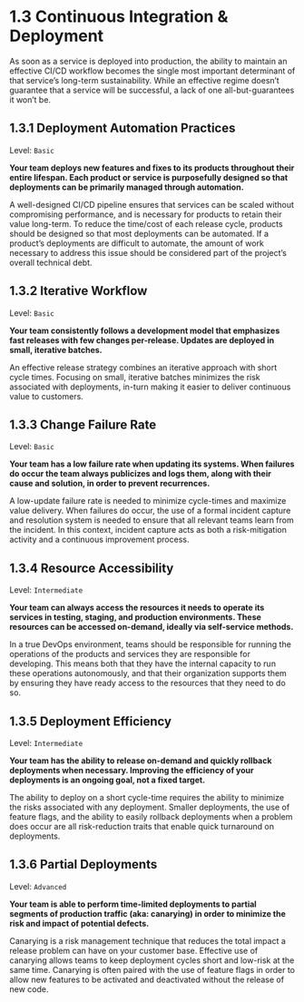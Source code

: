 # 1.3 Continuous Integration & Deployment
As soon as a service is deployed into production, the ability to maintain an effective CI/CD workflow becomes the single most important determinant of that service’s long-term sustainability. While an effective regime doesn’t guarantee that a service will be successful, a lack of one all-but-guarantees it won’t be.

## 1.3.1 Deployment Automation Practices
Level: `Basic`

**Your team deploys new features and fixes to its products throughout their entire lifespan. Each product or service is purposefully designed so that deployments can be primarily managed through automation.**

A well-designed CI/CD pipeline ensures that services can be scaled without compromising performance, and is necessary for products to retain their value long-term. To reduce the time/cost of each release cycle, products should be designed so that most deployments can be automated. If a product’s deployments are difficult to automate, the amount of work necessary to address this issue should be considered part of the project’s overall technical debt. 

## 1.3.2 Iterative Workflow
Level: `Basic`

**Your team consistently follows a development model that emphasizes fast releases with few changes per-release. Updates are deployed in small, iterative batches.**

An effective release strategy combines an iterative approach with short cycle times. Focusing on small, iterative batches minimizes the risk associated with deployments, in-turn making it easier to deliver continuous value to customers.

## 1.3.3 Change Failure Rate
Level: `Basic`

**Your team has a low failure rate when updating its systems. When failures do occur the team always publicizes and logs them, along with their cause and solution, in order to prevent recurrences.**

A low-update failure rate is needed to minimize cycle-times and maximize value delivery. When failures do occur, the use of a formal incident capture and resolution system is needed to ensure that all relevant teams learn from the incident. In this context, incident capture acts as both a risk-mitigation activity and a continuous improvement process.

## 1.3.4 Resource Accessibility
Level: `Intermediate`

**Your team can always access the resources it needs to operate its services in testing, staging, and production environments. These resources can be accessed on-demand, ideally via self-service methods.**

In a true DevOps environment, teams should be responsible for running the operations of the products and services they are responsible for developing. This means both that they have the internal capacity to run these operations autonomously, and that their organization supports them by ensuring they have ready access to the resources that they need to do so.

## 1.3.5 Deployment Efficiency
Level: `Intermediate`

**Your team has the ability to release on-demand and quickly rollback deployments when necessary. Improving the efficiency of your deployments is an ongoing goal, not a fixed target.**

The ability to deploy on a short cycle-time requires the ability to minimize the risks associated with any deployment. Smaller deployments, the use of feature flags, and the ability to easily rollback deployments when a problem does occur are all risk-reduction traits that enable quick turnaround on deployments.

## 1.3.6 Partial Deployments
Level: `Advanced`

**Your team is able to perform time-limited deployments to partial segments of production traffic (aka: canarying) in order to minimize the risk and impact of potential defects.**

Canarying is a risk management technique that reduces the total impact a release problem can have on your customer base. Effective use of canarying allows teams to keep deployment cycles short and low-risk at the same time. Canarying is often paired with the use of feature flags in order to allow new features to be activated and deactivated without the release of new code.
